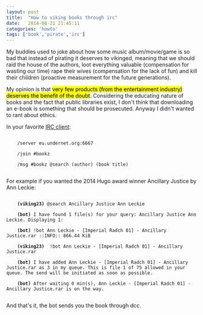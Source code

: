 ```yaml
---
layout: post
title:  "How to viking books through irc"
date:   2014-08-21 21:45:11
categories: 'howto'
tags: ['book','pirate','irc']
---
```


My buddies used to joke about how some music album/movie/game is so bad that instead of pirating it deserves to vikinged, meaning that we should raid the house of the authors, loot everything valuable (compensation for wasting our time) rape their wives (compensation for the lack of fun) and kill their children (proactive measurement for the future generations).

My opinion is that <mark>very few products (from the entertainment industry) deserves the benefit of the doubt</mark>. Considering the educating nature of books and the fact that public libraries exist, I don't think that downloading an e-book is something that should be prosecuted. Anyway I didn't wanted to rant about ethics.

In your favorite <a href="https://en.wikipedia.org/wiki/IRC_client">IRC client</a>:

<code>
	/server eu.undernet.org:6667<br>
	/join #bookz<br>
	/msg #bookz @search (author) (book title)<br>
</code>

For example if you wanted the 2014 Hugo award winner Ancillary Justice by Ann Leckie:

<code>
	<b>(viking23)</b> @search Ancillary Justice Ann Leckie<br>
	<b>(bot)</b> I have found 1 file(s) for your query: Ancillary Justice Ann Leckie. Displaying 1:<br>
	<b>(bot)</b> !bot Ann Leckie - [Imperial Radch 01] - Ancillary Justice.rar ::INFO:: 866.44 KiB<br>
	<b>(viking23)</b>  !bot Ann Leckie - [Imperial Radch 01] - Ancillary Justice.rar<br>
	<b>(bot)</b> I have added Ann Leckie - [Imperial Radch 01] - Ancillary Justice.rar as 3 in my queue. This is file 1 of 75 allowed in your queue. The send will be initiated as soon as possible.<br>
	<b>(bot)</b> After waiting 0 min(s), Ann Leckie - [Imperial Radch 01] - Ancillary Justice.rar is on the way.<br>
</code>

And that's it, the bot sends you the book through dcc.
